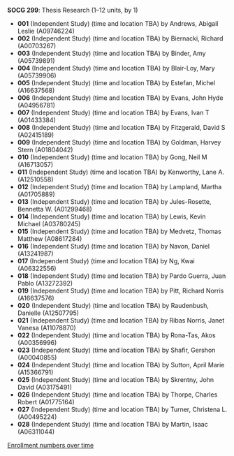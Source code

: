 **SOCG 299**: Thesis Research (1–12 units, by 1)

- **001** (Independent Study) (time and location TBA) by Andrews, Abigail Leslie (A09746224)
- **002** (Independent Study) (time and location TBA) by Biernacki, Richard (A00703267)
- **003** (Independent Study) (time and location TBA) by Binder, Amy (A05739891)
- **004** (Independent Study) (time and location TBA) by Blair-Loy, Mary (A05739906)
- **005** (Independent Study) (time and location TBA) by Estefan, Michel (A16637568)
- **006** (Independent Study) (time and location TBA) by Evans, John Hyde (A04956781)
- **007** (Independent Study) (time and location TBA) by Evans, Ivan T (A01433384)
- **008** (Independent Study) (time and location TBA) by Fitzgerald, David S (A02415189)
- **009** (Independent Study) (time and location TBA) by Goldman, Harvey Stern (A01804042)
- **010** (Independent Study) (time and location TBA) by Gong, Neil M (A16713057)
- **011** (Independent Study) (time and location TBA) by Kenworthy, Lane A. (A12510558)
- **012** (Independent Study) (time and location TBA) by Lampland, Martha (A01705889)
- **013** (Independent Study) (time and location TBA) by Jules-Rosette, Bennetta W. (A01299468)
- **014** (Independent Study) (time and location TBA) by Lewis, Kevin Michael (A03780245)
- **015** (Independent Study) (time and location TBA) by Medvetz, Thomas Matthew (A08617284)
- **016** (Independent Study) (time and location TBA) by Navon, Daniel (A13241987)
- **017** (Independent Study) (time and location TBA) by Ng, Kwai (A06322556)
- **018** (Independent Study) (time and location TBA) by Pardo Guerra, Juan Pablo (A13272392)
- **019** (Independent Study) (time and location TBA) by Pitt, Richard Norris (A16637576)
- **020** (Independent Study) (time and location TBA) by Raudenbush, Danielle (A12507795)
- **021** (Independent Study) (time and location TBA) by Ribas Norris, Janet Vanesa (A11078870)
- **022** (Independent Study) (time and location TBA) by Rona-Tas, Akos (A00356996)
- **023** (Independent Study) (time and location TBA) by Shafir, Gershon (A00040855)
- **024** (Independent Study) (time and location TBA) by Sutton, April Marie (A15366791)
- **025** (Independent Study) (time and location TBA) by Skrentny, John David (A03175491)
- **026** (Independent Study) (time and location TBA) by Thorpe, Charles Robert (A01775164)
- **027** (Independent Study) (time and location TBA) by Turner, Christena L. (A00495224)
- **028** (Independent Study) (time and location TBA) by Martin, Isaac (A06311044)

[Enrollment numbers over time](./SOCG299.tsv)
